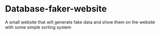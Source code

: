 # Database-faker-website
A small website that will generate fake data and show them on the website with some simple sorting system

